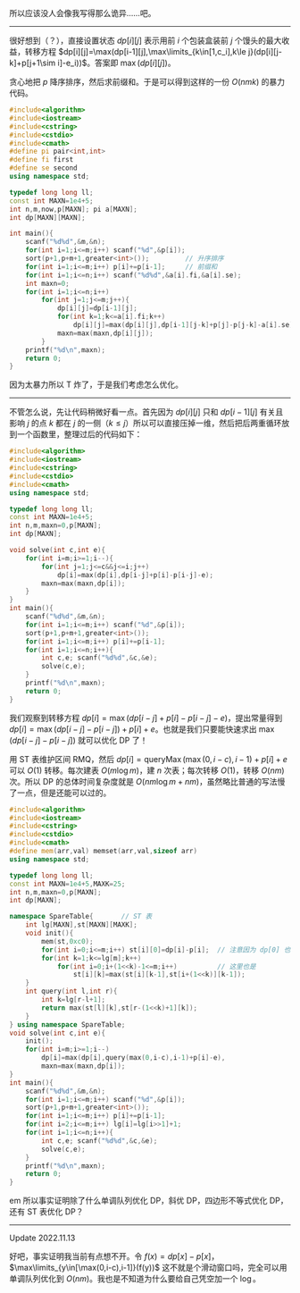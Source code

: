 所以应该没人会像我写得那么诡异……吧。

---

很好想到（？），直接设置状态 $dp[i][j]$ 表示用前 $i$ 个包装盒装前 $j$ 个馒头的最大收益，转移方程 $dp[i][j]=\max(dp[i-1][j],\max\limits_{k\in[1,c_i],k\le j}(dp[i][j-k]+p[j+1\sim i]-e_i))$。答案即 $\max(dp[i][j])$。

贪心地把 $p$ 降序排序，然后求前缀和。于是可以得到这样的一份 $O(nmk)$ 的暴力代码。

```cpp
#include<algorithm>
#include<iostream>
#include<cstring>
#include<cstdio>
#include<cmath>
#define pi pair<int,int>
#define fi first
#define se second
using namespace std;

typedef long long ll;
const int MAXN=1e4+5;
int n,m,now,p[MAXN]; pi a[MAXN];
int dp[MAXN][MAXN];

int main(){
	scanf("%d%d",&m,&n);
	for(int i=1;i<=m;i++) scanf("%d",&p[i]);
	sort(p+1,p+m+1,greater<int>());			// 升序排序 
	for(int i=1;i<=m;i++) p[i]+=p[i-1];		// 前缀和 
	for(int i=1;i<=n;i++) scanf("%d%d",&a[i].fi,&a[i].se);
	int maxn=0;
	for(int i=1;i<=n;i++)
		for(int j=1;j<=m;j++){
			dp[i][j]=dp[i-1][j];
			for(int k=1;k<=a[i].fi;k++)
				dp[i][j]=max(dp[i][j],dp[i-1][j-k]+p[j]-p[j-k]-a[i].se);
			maxn=max(maxn,dp[i][j]); 
		}
	printf("%d\n",maxn);
	return 0;
}
```

因为太暴力所以 T 炸了，于是我们考虑怎么优化。

---

不管怎么说，先让代码稍微好看一点。首先因为 $dp[i][j]$ 只和 $dp[i-1][j]$ 有关且影响 $j$ 的点 $k$ 都在 $j$ 的一侧（$k\le j$）所以可以直接压掉一维，然后把后两重循环放到一个函数里，整理过后的代码如下：

```cpp
#include<algorithm>
#include<iostream>
#include<cstring>
#include<cstdio>
#include<cmath>
using namespace std;

typedef long long ll;
const int MAXN=1e4+5;
int n,m,maxn=0,p[MAXN];
int dp[MAXN];

void solve(int c,int e){
	for(int i=m;i>=1;i--){
		for(int j=1;j<=c&&j<=i;j++)
			dp[i]=max(dp[i],dp[i-j]+p[i]-p[i-j]-e);
		maxn=max(maxn,dp[i]);
	}
}
int main(){
	scanf("%d%d",&m,&n);
	for(int i=1;i<=m;i++) scanf("%d",&p[i]);
	sort(p+1,p+m+1,greater<int>());
	for(int i=1;i<=m;i++) p[i]+=p[i-1];
	for(int i=1;i<=n;i++){
		int c,e; scanf("%d%d",&c,&e);
		solve(c,e);
	}
	printf("%d\n",maxn);
	return 0;
}
```

我们观察到转移方程 $dp[i]=\max(dp[i-j]+p[i]-p[i-j]-e)$，提出常量得到 $dp[i]=\max(dp[i-j]-p[i-j])+p[i]+e$。也就是我们只要能快速求出 $\max(dp[i-j]-p[i-j])$ 就可以优化 DP 了！

用 ST 表维护区间 RMQ，然后 $dp[i]=\operatorname{queryMax}(\max(0,i-c),i-1)+p[i]+e$ 可以 $O(1)$ 转移。每次建表 $O(m\log m)$，建 $n$ 次表；每次转移 $O(1)$，转移 $O(nm)$ 次。所以 DP 的总体时间复杂度就是 $O(nm\log m+nm)$，虽然略比普通的写法慢了一点，但是还能可以过的。

```cpp
#include<algorithm>
#include<iostream>
#include<cstring>
#include<cstdio>
#include<cmath>
#define mem(arr,val) memset(arr,val,sizeof arr)
using namespace std;

typedef long long ll;
const int MAXN=1e4+5,MAXK=25;
int n,m,maxn=0,p[MAXN];
int dp[MAXN];

namespace SpareTable{		// ST 表 
	int lg[MAXN],st[MAXN][MAXK];
	void init(){
		mem(st,0xc0);
		for(int i=0;i<=m;i++) st[i][0]=dp[i]-p[i];	// 注意因为 dp[0] 也要转移过来，所以预处理的时候要把 0 带上 
		for(int k=1;k<=lg[m];k++)
			for(int i=0;i+(1<<k)-1<=m;i++)			// 这里也是 
				st[i][k]=max(st[i][k-1],st[i+(1<<k)][k-1]);
	}
	int query(int l,int r){
		int k=lg[r-l+1];
		return max(st[l][k],st[r-(1<<k)+1][k]);
	}
} using namespace SpareTable;
void solve(int c,int e){
	init();
	for(int i=m;i>=1;i--)
		dp[i]=max(dp[i],query(max(0,i-c),i-1)+p[i]-e),
		maxn=max(maxn,dp[i]);
}
int main(){
	scanf("%d%d",&m,&n);
	for(int i=1;i<=m;i++) scanf("%d",&p[i]);
	sort(p+1,p+m+1,greater<int>());
	for(int i=1;i<=m;i++) p[i]+=p[i-1];
	for(int i=2;i<=m;i++) lg[i]=lg[i>>1]+1;
	for(int i=1;i<=n;i++){
		int c,e; scanf("%d%d",&c,&e);
		solve(c,e);
	}
	printf("%d\n",maxn);
	return 0;
}
```

em 所以事实证明除了什么单调队列优化 DP，斜优 DP，四边形不等式优化 DP，还有 ST 表优化 DP？

---

Update 2022.11.13

好吧，事实证明我当前有点想不开。令 $f(x)=dp[x]-p[x]$，$\max\limits_{y\in[\max(0,i-c),i-1]}(f(y))$ 这不就是个滑动窗口吗，完全可以用单调队列优化到 $O(nm)$。我也是不知道为什么要给自己凭空加一个 $\log$。